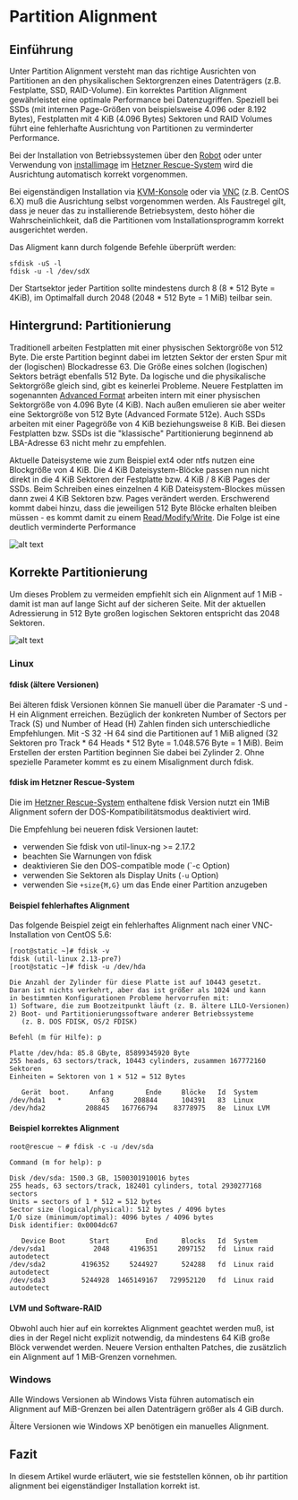# Partition Alignment
## Einführung

Unter Partition Alignment versteht man das richtige Ausrichten von Partitionen an den physikalischen Sektorgrenzen eines Datenträgers (z.B. Festplatte, SSD, RAID-Volume). Ein korrektes Partition Alignment gewährleistet eine optimale Performance bei Datenzugriffen. Speziell bei SSDs (mit internen Page-Größen von beispielsweise 4.096 oder 8.192 Bytes), Festplatten mit 4 KiB (4.096 Bytes) Sektoren und RAID Volumes führt eine fehlerhafte Ausrichtung von Partitionen zu verminderter Performance.

Bei der Installation von Betriebssystemen über den [Robot](https://robot.your-server.de/) oder unter Verwendung von [installimage](https://wiki.hetzner.de/index.php/Installimage) im [Hetzner Rescue-System](https://wiki.hetzner.de/index.php/Hetzner_Rescue-System) wird die Ausrichtung automatisch korrekt vorgenommen.

Bei eigenständigen Installation via [KVM-Konsole](https://wiki.hetzner.de/index.php/KVM-Console) oder via [VNC](https://wiki.hetzner.de/index.php/VNC-Installationen) (z.B. CentOS 6.X) muß die Ausrichtung selbst vorgenommen werden. Als Faustregel gilt, dass je neuer das zu installierende Betriebsystem, desto höher die Wahrscheinlichkeit, daß die Partitionen vom Installationsprogramm korrekt ausgerichtet werden.

Das Aligment kann durch folgende Befehle überprüft werden:

```
sfdisk -uS -l
fdisk -u -l /dev/sdX
```

Der Startsektor jeder Partition sollte mindestens durch 8 (8 * 512 Byte = 4KiB), im Optimalfall durch 2048 (2048 * 512 Byte = 1 MiB) teilbar sein.

## Hintergrund: Partitionierung
Traditionell arbeiten Festplatten mit einer physischen Sektorgröße von 512 Byte. Die erste Partition beginnt dabei im letzten Sektor der ersten Spur mit der (logischen) Blockadresse 63. Die Größe eines solchen (logischen) Sektors beträgt ebenfalls 512 Byte. Da logische und die physikalische Sektorgröße gleich sind, gibt es keinerlei Probleme. Neuere Festplatten im sogenannten [Advanced Format](http://en.wikipedia.org/wiki/Advanced_Format) arbeiten intern mit einer physischen Sektorgröße von 4.096 Byte (4 KiB). Nach außen emulieren sie aber weiter eine Sektorgröße von 512 Byte (Advanced Formate 512e). Auch SSDs arbeiten mit einer Pagegröße von 4 KiB beziehungsweise 8 KiB. Bei diesen Festplatten bzw. SSDs ist die "klassische" Partitionierung beginnend ab LBA-Adresse 63 nicht mehr zu empfehlen.

Aktuelle Dateisysteme wie zum Beispiel ext4 oder ntfs nutzen eine Blockgröße von 4 KiB. Die 4 KiB Dateisystem-Blöcke passen nun nicht direkt in die 4 KiB Sektoren der Festplatte bzw. 4 KiB / 8 KiB Pages der SSDs. Beim Schreiben eines einzelnen 4 KiB Dateisystem-Blockes müssen dann zwei 4 KiB Sektoren bzw. Pages verändert werden. Erschwerend kommt dabei hinzu, dass die jeweiligen 512 Byte Blöcke erhalten bleiben müssen - es kommt damit zu einem [Read/Modify/Write](http://de.wikipedia.org/wiki/RMW-Befehl). Die Folge ist eine deutlich verminderte Performance

![alt text](https://wiki.hetzner.de/images/thumb/d/df/Part_alignment_wrong.png/800px-Part_alignment_wrong.png "Logo Title Text 1")

## Korrekte Partitionierung

Um dieses Problem zu vermeiden empfiehlt sich ein Alignment auf 1 MiB - damit ist man auf lange Sicht auf der sicheren Seite. Mit der aktuellen Adressierung in 512 Byte großen logischen Sektoren entspricht das 2048 Sektoren.

![alt text](https://wiki.hetzner.de/images/thumb/c/cf/Part_alignment_right.png/800px-Part_alignment_right.png "Logo Title Text 1")


### Linux

#### fdisk (ältere Versionen)

Bei älteren fdisk Versionen können Sie manuell über die Paramater -S und -H ein Alignment erreichen. Bezüglich der konkreten Number of Sectors per Track (S) und Number of Head (H) Zahlen finden sich unterschiedliche Empfehlungen. Mit -S 32 -H 64 sind die Partitionen auf 1 MiB aligned (32 Sektoren pro Track * 64 Heads * 512 Byte = 1.048.576 Byte = 1 MiB). Beim Erstellen der ersten Partition beginnen Sie dabei bei Zylinder 2. Ohne spezielle Parameter kommt es zu einem Misalignment durch fdisk.

#### fdisk im Hetzner Rescue-System

Die im [Hetzner Rescue-System](https://wiki.hetzner.de/index.php/Hetzner_Rescue-System) enthaltene fdisk Version nutzt ein 1MiB Alignment sofern der DOS-Kompatibilitätsmodus deaktiviert wird.

Die Empfehlung bei neueren fdisk Versionen lautet:

* verwenden Sie fdisk von util-linux-ng >= 2.17.2
* beachten Sie Warnungen von fdisk
* deaktivieren Sie den DOS-compatible mode (`-c Option)
* verwenden Sie Sektoren als Display Units (`-u` Option)
* verwenden Sie `+size{M,G}` um das Ende einer Partition anzugeben

#### Beispiel fehlerhaftes Alignment

Das folgende Beispiel zeigt ein fehlerhaftes Alignment nach einer VNC-Installation von CentOS 5.6:

```
[root@static ~]# fdisk -v
fdisk (util-linux 2.13-pre7)
[root@static ~]# fdisk -u /dev/hda

Die Anzahl der Zylinder für diese Platte ist auf 10443 gesetzt.
Daran ist nichts verkehrt, aber das ist größer als 1024 und kann
in bestimmten Konfigurationen Probleme hervorrufen mit:
1) Software, die zum Bootzeitpunkt läuft (z. B. ältere LILO-Versionen)
2) Boot- und Partitionierungssoftware anderer Betriebssysteme
   (z. B. DOS FDISK, OS/2 FDISK)

Befehl (m für Hilfe): p

Platte /dev/hda: 85.8 GByte, 85899345920 Byte
255 heads, 63 sectors/track, 10443 cylinders, zusammen 167772160 Sektoren
Einheiten = Sektoren von 1 × 512 = 512 Bytes

   Gerät  boot.     Anfang        Ende     Blöcke   Id  System
/dev/hda1   *          63      208844      104391   83  Linux
/dev/hda2          208845   167766794    83778975   8e  Linux LVM
```

#### Beispiel korrektes Alignment

```
root@rescue ~ # fdisk -c -u /dev/sda

Command (m for help): p

Disk /dev/sda: 1500.3 GB, 1500301910016 bytes
255 heads, 63 sectors/track, 182401 cylinders, total 2930277168 sectors
Units = sectors of 1 * 512 = 512 bytes
Sector size (logical/physical): 512 bytes / 4096 bytes
I/O size (minimum/optimal): 4096 bytes / 4096 bytes
Disk identifier: 0x0004dc67

   Device Boot      Start         End      Blocks   Id  System
/dev/sda1            2048     4196351     2097152   fd  Linux raid autodetect
/dev/sda2         4196352     5244927      524288   fd  Linux raid autodetect
/dev/sda3         5244928  1465149167   729952120   fd  Linux raid autodetect
```

#### LVM und Software-RAID
Obwohl auch hier auf ein korrektes Alignment geachtet werden muß, ist dies in der Regel nicht explizit notwendig, da mindestens 64 KiB große Blöck verwendet werden. Neuere Version enthalten Patches, die zusätzlich ein Alignment auf 1 MiB-Grenzen vornehmen.

### Windows

Alle Windows Versionen ab Windows Vista führen automatisch ein Alignment auf MiB-Grenzen bei allen Datenträgern größer als 4 GiB durch.

Ältere Versionen wie Windows XP benötigen ein manuelles Alignment.

## Fazit

In diesem Artikel wurde erläutert, wie sie feststellen können, ob ihr partition alignment bei eigenständiger Installation korrekt ist.